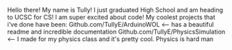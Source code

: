 Hello there! My name is Tully! I just graduated High School and am heading to UCSC for CS! I am super excited about code!
My coolest projects that i've done have been:
Github.com/TullyE/ArduinoWOL <-- has a beautiful readme and incredible documentation
Github.com/TullyE/PhysicsSimulation <-- I made for my physics class and it's pretty cool. Physics is hard man



<!---
TullyE/TullyE is a ✨ special ✨ repository because its `README.md` (this file) appears on your GitHub profile.
You can click the Preview link to take a look at your changes.
--->
